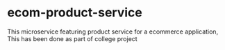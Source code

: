 # ecom-product-service
This microservice featuring product service for a ecommerce application, This has been done as part of college project
